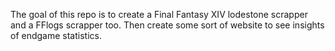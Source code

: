 The goal of this repo is to create a Final Fantasy XIV lodestone scrapper and a FFlogs scrapper too. Then create some sort of website to see insights of endgame statistics.